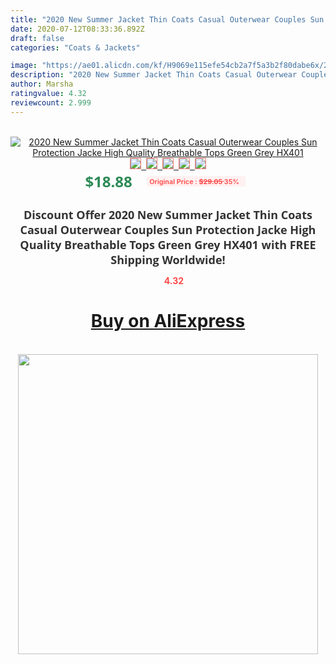 ```yaml
---
title: "2020 New Summer Jacket Thin Coats Casual Outerwear Couples Sun Protection Jacke High Quality Breathable Tops Green Grey HX401"
date: 2020-07-12T08:33:36.892Z
draft: false
categories: "Coats & Jackets"

image: "https://ae01.alicdn.com/kf/H9069e115efe54cb2a7f5a3b2f80dabe6x/2020-New-Summer-Jacket-Thin-Coats-Casual-Outerwear-Couples-Sun-Protection-Jacke-High-Quality-Breathable-Tops.jpg"
description: "2020 New Summer Jacket Thin Coats Casual Outerwear Couples Sun Protection Jacke High Quality Breathable Tops Green Grey HX401"
author: Marsha
ratingvalue: 4.32
reviewcount: 2.999
---
```

<br>
<div style="text-align: center;">
<a href="https://s.click.aliexpress.com/e/_AMQpgh" target="_blank" rel="nofollow noopener noreferrer"><img alt="2020 New Summer Jacket Thin Coats Casual Outerwear Couples Sun Protection Jacke High Quality Breathable Tops Green Grey HX401" class="magnifier-image" src="https://ae01.alicdn.com/kf/H9069e115efe54cb2a7f5a3b2f80dabe6x/2020-New-Summer-Jacket-Thin-Coats-Casual-Outerwear-Couples-Sun-Protection-Jacke-High-Quality-Breathable-Tops.jpg_640x640.jpg">
<br>
<img style="border:1px solid salmon" src="https://ae01.alicdn.com/kf/H9069e115efe54cb2a7f5a3b2f80dabe6x/2020-New-Summer-Jacket-Thin-Coats-Casual-Outerwear-Couples-Sun-Protection-Jacke-High-Quality-Breathable-Tops.jpg_120x120.jpg">&nbsp;&nbsp;<img style="border:1px solid salmon" src="https://ae01.alicdn.com/kf/H42a1bae8cf5b44e7b7311396320615c0l/2020-New-Summer-Jacket-Thin-Coats-Casual-Outerwear-Couples-Sun-Protection-Jacke-High-Quality-Breathable-Tops.jpg_120x120.jpg">&nbsp;&nbsp;<img style="border:1px solid salmon" src="https://ae01.alicdn.com/kf/H334fc341fb044869b183e9467a9e5301g/2020-New-Summer-Jacket-Thin-Coats-Casual-Outerwear-Couples-Sun-Protection-Jacke-High-Quality-Breathable-Tops.jpg_120x120.jpg">&nbsp;&nbsp;<img style="border:1px solid salmon" src="https://ae01.alicdn.com/kf/H7106b8894a4f461a9a3f78bf2ca19acd3/2020-New-Summer-Jacket-Thin-Coats-Casual-Outerwear-Couples-Sun-Protection-Jacke-High-Quality-Breathable-Tops.jpg_120x120.jpg">&nbsp;&nbsp;<img style="border:1px solid salmon" src="https://ae01.alicdn.com/kf/H235750f4d57d4556b58c55b5ec8b65d3Z/2020-New-Summer-Jacket-Thin-Coats-Casual-Outerwear-Couples-Sun-Protection-Jacke-High-Quality-Breathable-Tops.jpg_120x120.jpg"></a></div><br0>
<div style="text-align: center;"><span style="background-color: white; border: 0px; box-sizing: border-box; color: seagreen; display: inline-block; font-family: &quot;open sans&quot; , &quot;arial&quot; , &quot;helvetica&quot; , sans-serif , &quot;heiti&quot;; font-size: 24px; font-stretch: inherit; font-weight: 700; line-height: inherit; margin: 0px 10px 0px 0px; padding: 0px; vertical-align: middle;">$18.88 </span>
<span style="background: rgb(255 , 241 , 241); border-radius: 3px; border: 0px; box-sizing: border-box; color: #ff4747; display: inline-block; font-family: inherit; font-size: 12px; font-stretch: inherit; font-style: inherit; font-variant: inherit; font-weight: 600; line-height: inherit; margin: 0px; padding: 2px 5px; transform: scale(0.9); vertical-align: middle;">Original Price : <b style="text-decoration: line-through;">$29.05 </b> 35%&nbsp;&nbsp;</span></div>
<h1 style="color: #333333; display: inline-block; font-family: &quot;open sans&quot; , &quot;arial&quot; , &quot;helvetica&quot; , sans-serif , &quot;heiti&quot;; font-size: 18px; font-stretch: inherit; font-weight: 700; text-align: center;">Discount Offer 2020 New Summer Jacket Thin Coats Casual Outerwear Couples Sun Protection Jacke High Quality Breathable Tops Green Grey HX401 with FREE Shipping Worldwide!</h1>
<div style="color: #ff4747; text-align: center;">
<img src="https://4.bp.blogspot.com/-M0ZcTcb-5uY/XleCXlxnR4I/AAAAAAAAAEc/OrjgMkXV1oMQFaCRZj5HQwOCBcu3w1FegCPcBGAYYCw/s1600/star.png" style="height: 15px;">&nbsp;<b>4.32</b></div>
<div class="button_cont" align="center"><a class="buynow_a" href="https://s.click.aliexpress.com/e/_AMQpgh" target="_blank" rel="nofollow noopener noreferrer"><H1>Buy on AliExpress</H1></a></div><br>
<div class="separator" style="clear: both; text-align: center;">
<img src="https://lh3.googleusercontent.com/-pTy5HemUv9M/XlePHvY0dAI/AAAAAAAAAE4/0nX5iRUoIWY8eMW9Dpxeirr157OZliDIgCLcBGAsYHQ/s1600/badge.gif" width="480">
</div>
